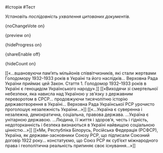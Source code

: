 #Історія #Тест

*Установіть послідовність ухвалення цитованих документів.*

{noChangeVote on}

{preview on}

{hideProgress on}

{shareEnable off}

{hideCount on}

[[«...вшановуючи пам’ять мільйонів співвітчизників, які стали жертвами Голодомору 1932–1933 років в Україні та його наслідків... Верховна Рада України приймає цей Закон. Стаття 1. Голодомор 1932–1933 років в Україні є геноцидом Українського народу».]]
[[«Виходячи зі смертельної небезпеки, яка нависла над Україною у зв’язку з державним переворотом в СРСР... продовжуючи тисячолітню історію державотворення в Україні... Верховна Рада Української РСР урочисто проголошує незалежність України...»]]
[[«...Україна є суверенна і незалежна, демократична, соціальна, правова держава. ...Україна є унітарною державою. ...Людина, її життя і здоров’я, честь і гідність, недоторканність і безпека визнаються в Україні найвищою соціальною цінністю...»]]
[[«Ми, Республіка Білорусь, Російська Федерація (РСФСР), Україна, як держави-засновники Союзу РСР, що підписали Союзний договір 1922 року... констатуємо, що Союз РСР як суб’єкт міжнародного права і геополітична реальність припиняє своє існування...»]]

